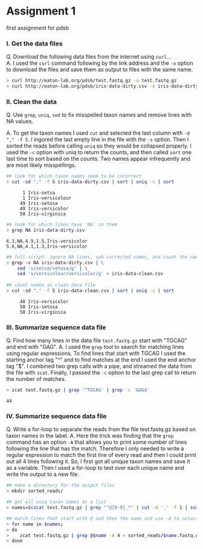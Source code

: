 # Assignment 1
first assignment for pdsb

### I. Get the data files
Q. Download the following data files from the internet using `curl`...  
A. I used the `curl` command following by the link address and the `-o` option to download the files and save them as output to files with the same name.  

```bash
> curl http://eaton-lab.org/pdsb/test.fastq.gz -o test.fastq.gz  
> curl http://eaton-lab.org/pdsb/iris-data-dirty.csv -o iris-data-dirty.csv  
```

### II. Clean the data
Q. Use `grep`, `uniq`, `sed` to fix misspelled taxon names and remove lines with NA values. 

A. To get the taxon names I used `cut` and selected the last column with `-d "," -f 5`. I ingored the last empty line in the file with the `-s` option. Then I sorted the reads before calling `uniq` so they would be collapsed properly. I used the `-c` option with uniq to return the counts, and then called `sort` one last time to sort based on the counts. Two names appear infrequently and are most likely misspellings.

```bash
## look for which taxon names seem to be incorrect
> cut -sd "," -f 5 iris-data-dirty.csv | sort | uniq -c | sort
```

```
      1 Iris-setsa
      1 Iris-versicolour
     49 Iris-setosa
     49 Iris-versicolor
     50 Iris-virginica
```

```bash
## look for which lines have 'NA' in them
> grep NA iris-data-dirty.csv
```
```
6.3,NA,4.9,1.5,Iris-versicolor
5.6,NA,4.1,1.3,Iris-versicolor
```

```bash
## full script: ignore NA lines, sub corrected names, and count the names
> grep -v NA iris-data-dirty.csv | \
    sed 's/setsa/setosa/g' | \
    sed 's/versicolour/versicolor/g' > iris-data-clean.csv
  
## count names in clean data file
> cut -sd "," -f 5 iris-data-clean.csv | sort | uniq -c | sort
```
```
     48 Iris-versicolor
     50 Iris-setosa
     50 Iris-virginica
```

### III. Summarize sequence data file  
Q. Find how many lines in the data file `test.fastq.gz` start with "TGCAG" and end with "GAG". 
A. I used the `grep` tool to search for matching lines using regular expressions. To find lines that start with TGCAG I used the starting anchor tag "^" and to find matches at the end I used the end anchor tag "$". I combined two grep calls with a pipe, and streamed the data from the file with `zcat`. Finally, I passed the `-c` option to the last grep call to return the number of matches.

```bash
> zcat test.fastq.gz | grep '^TGCAG' | grep -c 'GAG$' 
```

```
44
```

### IV. Summarize sequence data file
Q. Write a for-loop to separate the reads from the file test.fastq.gz based on taxon names in the label. 
A. Here the trick was finding that the `grep` command has an option `-A` that allows you to print some number of lines following the line that has the match. Therefore I only needed to write a regular expression to match the first line of every read and then I could print out all 4 lines following it. So, I first got all unique taxon names and save it as a variable. Then I used a for-loop to test over each unique name and write the output to a new file. 

```bash
## make a directory for the output files
> mkdir sorted_reads/

## get all uniq taxon names as a list
> names=$(zcat test.fastq.gz | grep "^@[0-9]_*" | cut -d '.' -f 1 | sort | uniq | cut -b 2-)

## match lines that start with @ and then the name and use -A to select 4 lines
> for name in $names;
> do
>    zcat test.fastq.gz | grep @$name -A 4 > sorted_reads/$name.fastq.gz
> done
```

